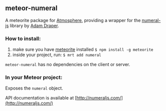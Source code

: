 ## meteor-numeral

A meteorite package for [Atmosphere](https://atmosphere.meteor.com), providing a wrapper for the [numeral-js](https://github.com/adamwdraper/Numeral-js) library by [Adam Draper](https://github.com/adamwdraper).

### How to install:
1. make sure you have [meteorite](https://github.com/oortcloud/meteorite) installed
    `$ npm install -g meteorite`
2. inside your project, run:
    `$ mrt add numeral`

`meteor-numeral` has no dependencies on the client or server.

### In your Meteor project:

Exposes the `numeral` object.

API documentation is available at [http://numeraljs.com/](http://numeraljs.com/)
